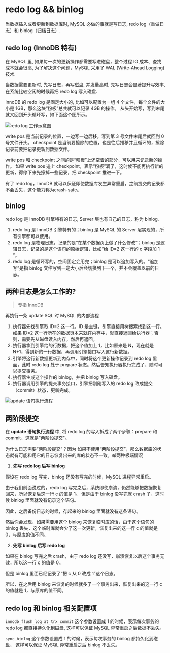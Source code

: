 # redo log && binlog

当数据插入或者更新到数据库时, MySQL 必做的事就是写日志, redo log（重做日志）和 binlog（归档日志）.

## redo log (InnoDB 特有)

在 MySQL 里, 如果每一次的更新操作都需要写进磁盘，整个过程 IO 成本、查找成本就会很高, 为了解决这个问题，MySQL 采用了 WAL (Write-Ahead Logging) 技术.

当数据需要更新时, 先写日志，再写磁盘, 并发量高时, 先写日志会显著提升写效率, 在系统比较空闲的时候再把 redo log 写入磁盘.

InnoDB 的 redo log 是固定大小的, 比如可以配置为一组 4 个文件，每个文件的大小是 1GB，那么这块“粉板”总共就可以记录 4GB 的操作。
从头开始写，写到末尾就又回到开头循环写，如下面这个图所示。

![redo log 工作示意图](https://cdn.jansora.com/files/uPic/2022/05/26/8jtMvA.jpg)

write pos 是当前记录的位置，一边写一边后移，写到第 3 号文件末尾后就回到 0 号文件开头。
checkpoint 是当前要擦除的位置，也是往后推移并且循环的，擦除记录前要把记录更新到数据文件。

write pos 和 checkpoint 之间的是“粉板”上还空着的部分，可以用来记录新的操作。
如果 write pos 追上 checkpoint，表示“粉板”满了，这时候不能再执行新的更新，得停下来先擦掉一些记录，把 checkpoint 推进一下。

有了 redo log，InnoDB 就可以保证即使数据库发生异常重启，之前提交的记录都不会丢失，这个能力称为crash-safe。

## binlog

redo log 是 InnoDB 引擎特有的日志, Server 层也有自己的日志，称为 binlog.

1. redo log 是 InnoDB 引擎特有的；binlog 是 MySQL 的 Server 层实现的，所有引擎都可以使用。
2. redo log 是物理日志，记录的是“在某个数据页上做了什么修改”；binlog 是逻辑日志，记录的是这个语句的原始逻辑，比如“给 ID=2 这一行的 c 字段加 1 ”。
3. redo log 是循环写的，空间固定会用完；binlog 是可以追加写入的。“追加写”是指 binlog 文件写到一定大小后会切换到下一个，并不会覆盖以前的日志。


## 两种日志是怎么工作的?

> 专指 InnoDB

再执行一条 update SQL 时 MySQL 的内部流程

1. 执行器先找引擎取 ID=2 这一行。ID 是主键，引擎直接用树搜索找到这一行。如果 ID=2 这一行所在的数据页本来就在内存中，就直接返回给执行器；否则，需要先从磁盘读入内存，然后再返回。
2. 执行器拿到引擎给的行数据，把这个值加上 1，比如原来是 N，现在就是 N+1，得到新的一行数据，再调用引擎接口写入这行新数据。
3. 引擎将这行新数据更新到内存中，同时将这个更新操作记录到 redo log 里面，此时 redo log 处于 prepare 状态。然后告知执行器执行完成了，随时可以提交事务。
4. 执行器生成这个操作的 binlog，并把 binlog 写入磁盘。
5. 执行器调用引擎的提交事务接口，引擎把刚刚写入的 redo log 改成提交（commit）状态，更新完成。

![update 语句执行流程](https://cdn.jansora.com/files/uPic/2022/05/26/FLAoZs.jpg)

## 两阶段提交

在 **update 语句执行流程** 中, 将 redo log 的写入拆成了两个步骤：prepare 和 commit，这就是"两阶段提交"。

为什么日志需要“两阶段提交” ?
因为 如果不使用“两阶段提交”，那么数据库的状态就有可能和用它的日志恢复出来的库的状态不一致。举两种极端情况
1. **先写 redo log 后写 binlog**

假设在 redo log 写完，binlog 还没有写完的时候，MySQL 进程异常重启。

由于我们前面说过的，redo log 写完之后，系统即使崩溃，仍然能够把数据恢复回来，所以恢复后这一行 c 的值是 1。 
但是由于 binlog 没写完就 crash 了，这时候 binlog 里面就没有记录这个语句。

因此，之后备份日志的时候，存起来的 binlog 里面就没有这条语句。

然后你会发现，如果需要用这个 binlog 来恢复临时库的话，由于这个语句的 binlog 丢失，这个临时库就会少了这一次更新，恢复出来的这一行 c 的值就是 0，与原库的值不同。

2. **先写 binlog 后写 redo log**

如果在 binlog 写完之后 crash，由于 redo log 还没写，崩溃恢复以后这个事务无效，所以这一行 c 的值是 0。

但是 binlog 里面已经记录了“把 c 从 0 改成 1”这个日志。

所以，在之后用 binlog 来恢复的时候就多了一个事务出来，恢复出来的这一行 c 的值就是 1，与原库的值不同。


## redo log 和 binlog 相关配置项

`innodb_flush_log_at_trx_commit` 这个参数设置成 1 的时候，表示每次事务的 redo log 都直接持久化到磁盘, 这样可以保证 MySQL 异常重启之后数据不丢失。

`sync_binlog` 这个参数设置成 1 的时候，表示每次事务的 binlog 都持久化到磁盘， 这样可以保证 MySQL 异常重启之后 binlog 不丢失。


